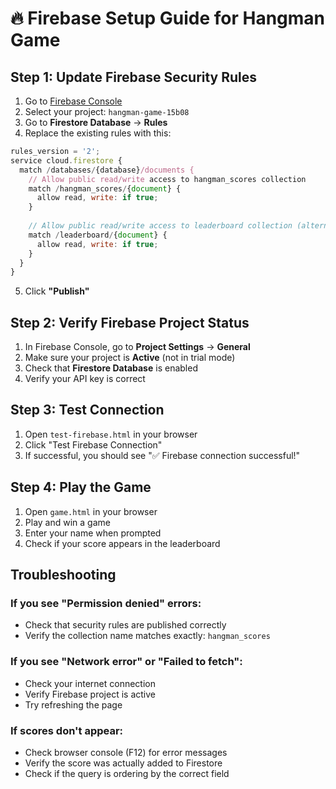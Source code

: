 # 🔥 Firebase Setup Guide for Hangman Game

## Step 1: Update Firebase Security Rules

1. Go to [Firebase Console](https://console.firebase.google.com/)
2. Select your project: `hangman-game-15b08`
3. Go to **Firestore Database** → **Rules**
4. Replace the existing rules with this:

```javascript
rules_version = '2';
service cloud.firestore {
  match /databases/{database}/documents {
    // Allow public read/write access to hangman_scores collection
    match /hangman_scores/{document} {
      allow read, write: if true;
    }
    
    // Allow public read/write access to leaderboard collection (alternative)
    match /leaderboard/{document} {
      allow read, write: if true;
    }
  }
}
```

5. Click **"Publish"**

## Step 2: Verify Firebase Project Status

1. In Firebase Console, go to **Project Settings** → **General**
2. Make sure your project is **Active** (not in trial mode)
3. Check that **Firestore Database** is enabled
4. Verify your API key is correct

## Step 3: Test Connection

1. Open `test-firebase.html` in your browser
2. Click "Test Firebase Connection"
3. If successful, you should see "✅ Firebase connection successful!"

## Step 4: Play the Game

1. Open `game.html` in your browser
2. Play and win a game
3. Enter your name when prompted
4. Check if your score appears in the leaderboard

## Troubleshooting

### If you see "Permission denied" errors:
- Check that security rules are published correctly
- Verify the collection name matches exactly: `hangman_scores`

### If you see "Network error" or "Failed to fetch":
- Check your internet connection
- Verify Firebase project is active
- Try refreshing the page

### If scores don't appear:
- Check browser console (F12) for error messages
- Verify the score was actually added to Firestore
- Check if the query is ordering by the correct field




